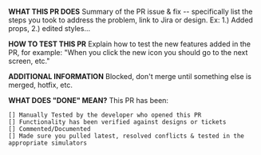 **WHAT THIS PR DOES**
Summary of the PR issue & fix -- specifically list the steps you took to address the problem, link to Jira or design. Ex: 1.) Added props, 2.) edited styles...

**HOW TO TEST THIS PR**
Explain how to test the new features added in the PR, for example: "When you click the new icon you should go to the next screen, etc."

**ADDITIONAL INFORMATION**
Blocked, don't merge until something else is merged, hotfix, etc.

**WHAT DOES "DONE" MEAN?**
This PR has been:

    [] Manually Tested by the developer who opened this PR
    [] Functionality has been verified against designs or tickets
    [] Commented/Documented
    [] Made sure you pulled latest, resolved conflicts & tested in the appropriate simulators